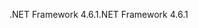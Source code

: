 <span data-ttu-id="55ea0-101">.NET Framework 4.6.1</span><span class="sxs-lookup"><span data-stu-id="55ea0-101">.NET Framework 4.6.1</span></span>